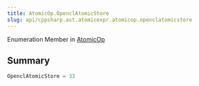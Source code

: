 ```yaml
---
title: AtomicOp.OpenclAtomicStore
slug: api/cppsharp.ast.atomicexpr.atomicop.openclatomicstore
---
```

Enumeration Member in [AtomicOp](/api/cppsharp/ast/atomicexpr/atomicop)

## Summary



```csharp
OpenclAtomicStore = 33
```


